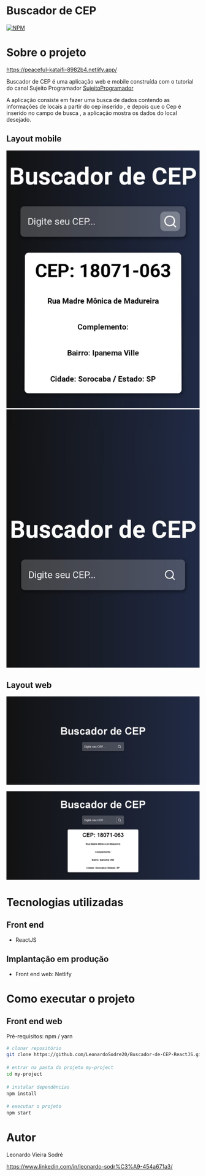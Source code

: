 # Buscador de CEP 
[![NPM](https://img.shields.io/npm/l/react)](https://github.com/neliocursos/exemplo-readme/blob/main/LICENSE) 

# Sobre o projeto

https://peaceful-kataifi-8982b4.netlify.app/

Buscador de CEP é uma aplicação web e mobile construída com o tutorial do canal Sujeito Programador [SujeitoProgramador](https://www.youtube.com/watch?v=oy4cbqE1_qc)

A aplicação consiste em fazer uma busca de dados contendo as informações de locais a partir do cep inserido , e depois que o Cep é inserido no campo de busca , a aplicação mostra os dados do local desejado.

## Layout mobile
![Mobile 1](https://github.com/LeonardoSodre20/Assets/blob/main/Mobile/WhatsApp%20Image%202022-07-26%20at%2017.21.43.jpeg) ![Mobile 2](https://github.com/LeonardoSodre20/Assets/blob/main/Mobile/WhatsApp%20Image%202022-07-26%20at%2017.22.24.jpeg)

## Layout web
![Web 1](https://github.com/LeonardoSodre20/Assets/blob/main/Web/WhatsApp%20Image%202022-07-26%20at%2016.40.30.jpeg)

![Web 2](https://github.com/LeonardoSodre20/Assets/blob/main/Web/WhatsApp%20Image%202022-07-26%20at%2016.41.12.jpeg)

# Tecnologias utilizadas

## Front end
- ReactJS
## Implantação em produção
- Front end web: Netlify

# Como executar o projeto

## Front end web
Pré-requisitos: npm / yarn

```bash
# clonar repositório
git clone https://github.com/LeonardoSodre20/Buscador-de-CEP-ReactJS.git

# entrar na pasta do projeto my-project
cd my-project

# instalar dependências
npm install

# executar o projeto
npm start
```

# Autor

Leonardo Vieira Sodré

https://www.linkedin.com/in/leonardo-sodr%C3%A9-454a671a3/
